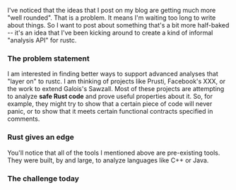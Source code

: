 I've noticed that the ideas that I post on my blog are getting much
more "well rounded". That is a problem. It means I'm waiting too long
to write about things. So I want to post about something that's a bit
more half-baked -- it's an idea that I've been kicking around to
create a kind of informal "analysis API" for rustc.

### The problem statement

I am interested in finding better ways to support advanced analyses
that "layer on" to rustc. I am thinking of projects like Prusti,
Facebook's XXX, or the work to extend Galois's Sawzall. Most of these
projects are attempting to analyze **safe Rust code** and prove useful
properties about it. So, for example, they might try to show that a
certain piece of code will never panic, or to show that it meets
certain functional contracts specified in comments.

### Rust gives an edge

You'll notice that all of the tools I mentioned above are pre-existing
tools. They were built, by and large, to analyze languages like C++ or
Java.

### The challenge today


